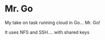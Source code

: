 Mr. Go
====

My take on task running cloud in Go... Mr. Go!

It uses NFS and SSH.... with shared keys

